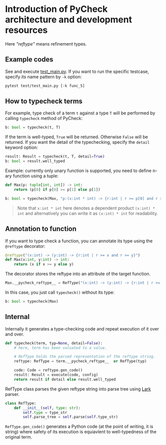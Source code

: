 # Introduction of PyCheck architecture and development resources

Here *"reftype"* means refinement types.

## Example codes

See and execute [test_main.py](../test/test_main.py).
If you want to run the specific testcase, specify its name pattern by `-k` option:

```bash
pytest test/test_main.py [-k func_5]
```


## How to typecheck terms

For example, type check of a term `t` against a type `T` will be performed by calling `typecheck` method of PyCheck:

```python
b: bool = typecheck(t, T)
```

If the term is well-typed, `True` will be returned. Otherwise `False` will be returned.
If you want the detail of the typechecking, specify the `detail` keyword option:

```python
result: Result = typecheck(t, T, detail=True)
b: bool = result.well_typed
```

Example: currently only unary function is supported, you need to define n-ary function using a tuple:

```python
def Max(p: tuple[int, int]) -> int:
    return (p[0] if p[0] >= p[1] else p[1])

b: bool = typecheck(Max, "p:(x:int * int) -> {r:int | r >= p[0] and r >= p[1]}")
```

> Note that `x:int * int` here denotes a dependent product `(x:int) * int` and alternatively you can write it as `(x:int) * int` for readability.

## Annotation to function

If you want to type check a function, you can annotate its type using the `@reftype` decorator:

```python
@reftype("(x:int) -> (y:int) -> {r:int | r >= x and r >= y}")
def Max(x:int, y:int) -> int:
    return (x if x >= y else y)
```

The decorator stores the reftype into an attribute of the target function.

```python
Max.__pycheck_reftype__ = RefType("(x:int) -> (y:int) -> {r:int | r >= x and r >= y}", ...)
```

In this case, you just call `typecheck()` without its type:

```python
b: bool = typecheck(Max)
```

## Internal

Internally it generates a type-checking code and repeat execution of it over and over.

```python
def typecheck(term, typ=None, detail=False):
    # here, term has been valuated to a value.

    # RefType holds the parsed representation of the reftype string.
    reftype: RefType = term.__pycheck_reftype__  or RefType(typ)

    code: Code = reftype.gen_code()
    result: Result = execute(code, config)
    return result if detail else result.well_typed
```

RefType class parses the given reftype string into parse tree using [Lark](https://github.com/lark-parser/lark) parser.

```python
class RefType:
    def __init__(self, type: str):
        self.type = type_str
        self.parse_tree = self.parse(self.type_str)
```

`RefType.gen_code()` generates a Python code (at the point of writing, it is string) where safety of its execution is equiavlent to well-typedness of the original term.
